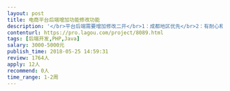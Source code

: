 ```yaml
---                
layout: post       
title: 电商平台后端增加功能修改功能           
description: '</br>平台后端需要增加修改二开</br>1：成都地区优先</br>2：有耐心和技术扎实</br>3：需要沟通</br>'     
contenturl: https://pro.lagou.com/project/8089.html      
tags: [后端开发,PHP,Java]            
salary: 3000-5000元          
publish_time: 2018-05-25 14:59:31         
review: 1764人                   
apply: 12人                   
recommend: 0人                   
time_range: 1-2周              
---                 
```

